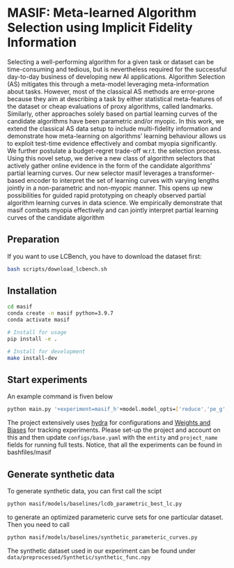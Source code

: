 # MASIF: Meta-learned Algorithm Selection using Implicit Fidelity Information

Selecting a well-performing algorithm for a given task or dataset can be time-consuming and
tedious, but is nevertheless required for the successful day-to-day business of developing new
AI applications. Algorithm Selection (AS) mitigates this through a meta-model leveraging
meta-information about tasks. However, most of the classical AS methods are error-prone
because they aim at describing a task by either statistical meta-features of the dataset
or cheap evaluations of proxy algorithms, called landmarks. Similarly, other approaches
solely based on partial learning curves of the candidate algorithms have been parametric
and/or myopic. In this work, we extend the classical AS data setup to include multi-fidelity
information and demonstrate how meta-learning on algorithms’ learning behaviour allows
us to exploit test-time evidence effectively and combat myopia significantly. We further
postulate a budget-regret trade-off w.r.t. the selection process. Using this novel setup, we
derive a new class of algorithm selectors that actively gather online evidence in the form of
the candidate algorithms’ partial learning curves. Our new selector masif leverages a
transformer-based encoder to interpret the set of learning curves with varying lengths jointly
in a non-parametric and non-myopic manner. This opens up new possibilities for guided
rapid prototyping on cheaply observed partial algorithm learning curves in data science.
We empirically demonstrate that masif combats myopia effectively and can jointly
interpret partial learning curves of the candidate algorithm


## Preparation

If you want to use LCBench, you have to download the dataset first:

```bash
bash scripts/download_lcbench.sh
```

## Installation
```bash
cd masif
conda create -n masif python=3.9.7
conda activate masif

# Install for usage
pip install -e .

# Install for development
make install-dev
```


## Start experiments

An example command is fiven below
```bash
python main.py '+experiment=masif_h'+model.model_opts=['reduce','pe_g','d_meta_guided']
```

The project extensively uses [hydra](https://hydra.cc/docs/intro/) for configurations and [Weights and Biases](https://wandb.ai/site) for tracking experiments. Please set-up the project and account on this and then update ```configs/base.yaml``` with the ```entity``` and ```project_name``` fields for running full tests. 
Notice, that all the experiments can be found in bashfiles/masif


## Generate synthetic data 
To generate synthetic data, you can first call the scipt
```bash
python masif/models/baselines/lcdb_parametric_best_lc.py
```

to generate an optimized parameteric curve sets for one particular dataset. Then you need to call 
```bash
python masif/models/baselines/synthetic_parameteric_curves.py
```

The synthetic dataset used in our experiment can be found under `data/preprocessed/Synthetic/synthetic_func.npy`
